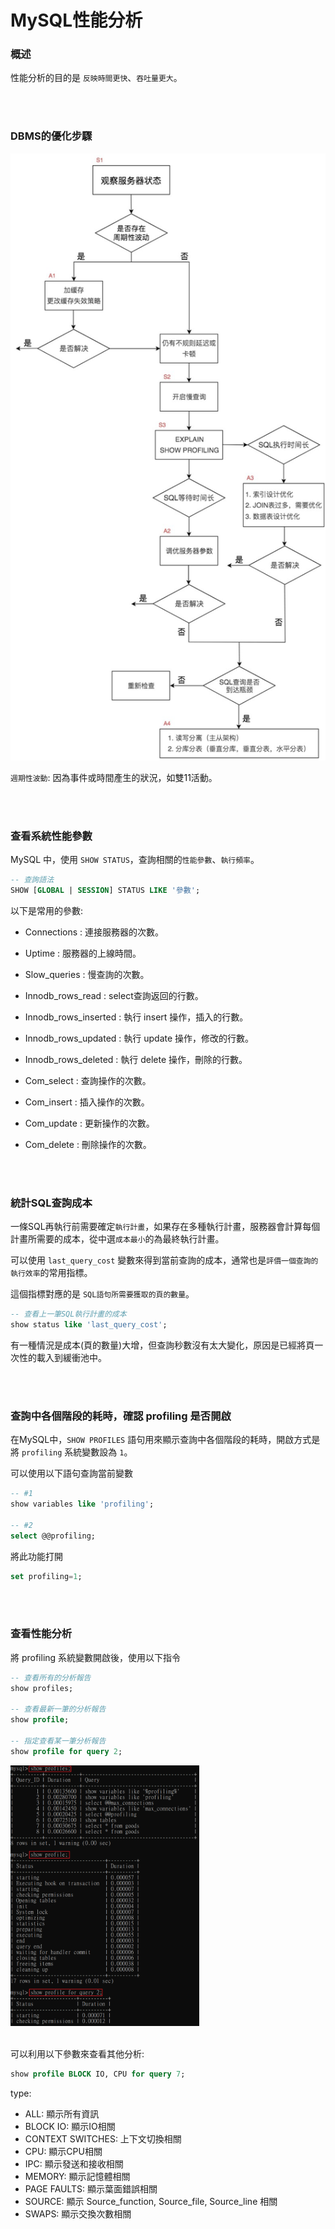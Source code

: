 # MySQL性能分析

### 概述
性能分析的目的是 `反映時間更快`、`吞吐量更大`。

<br/>

<br/>

### DBMS的優化步驟

<img src='../../_image/Snipaste_2023-12-05_20-52-52.png'>

<br/>

`週期性波動`: 因為事件或時間產生的狀況，如雙11活動。

<br/>

<br/>

### 查看系統性能參數

MySQL 中，使用 `SHOW STATUS`，查詢相關的`性能參數`、`執行頻率`。

```sql
-- 查詢語法
SHOW [GLOBAL | SESSION] STATUS LIKE '參數';
```

以下是常用的參數:

* Connections : 連接服務器的次數。

* Uptime : 服務器的上線時間。
* Slow_queries : 慢查詢的次數。
* Innodb_rows_read : select查詢返回的行數。
* Innodb_rows_inserted : 執行 insert 操作，插入的行數。
* Innodb_rows_updated : 執行 update 操作，修改的行數。
* Innodb_rows_deleted : 執行 delete 操作，刪除的行數。
* Com_select : 查詢操作的次數。
* Com_insert : 插入操作的次數。
* Com_update : 更新操作的次數。
* Com_delete : 刪除操作的次數。

<br/>

<br/>

### 統計SQL查詢成本

一條SQL再執行前需要確定`執行計畫`，如果存在多種執行計畫，服務器會計算每個計畫所需要的成本，從中選`成本最小`的為最終執行計畫。

可以使用 `last_query_cost` 變數來得到當前查詢的成本，通常也是`評價一個查詢的執行效率`的常用指標。

這個指標對應的是 `SQL語句所需要獲取的頁的數量`。

```sql
-- 查看上一筆SQL執行計畫的成本
show status like 'last_query_cost';
```

有一種情況是成本(頁的數量)大增，但查詢秒數沒有太大變化，原因是已經將頁一次性的載入到緩衝池中。

<br/>

<br/>

### 查詢中各個階段的耗時，確認 profiling 是否開啟

在MySQL中，`SHOW PROFILES` 語句用來顯示查詢中各個階段的耗時，開啟方式是將 `profiling` 系統變數設為 `1`。

可以使用以下語句查詢當前變數
```sql
-- #1
show variables like 'profiling';

-- #2
select @@profiling;
```

將此功能打開
```sql
set profiling=1;
```

<br/>

<br/>

### 查看性能分析

將 profiling 系統變數開啟後，使用以下指令

```sql
-- 查看所有的分析報告
show profiles;

-- 查看最新一筆的分析報告
show profile;

-- 指定查看某一筆分析報告
show profile for query 2;
```

<img width='60%' src='../../_image/Snipaste_2023-11-23_01-31-30.png'>


<br/>

<br/>

可以利用以下參數來查看其他分析:

```sql
show profile BLOCK IO, CPU for query 7;
```

type:
* ALL: 顯示所有資訊
* BLOCK IO: 顯示IO相關
* CONTEXT SWITCHES: 上下文切換相關
* CPU: 顯示CPU相關
* IPC: 顯示發送和接收相關
* MEMORY: 顯示記憶體相關
* PAGE FAULTS: 顯示葉面錯誤相關
* SOURCE: 顯示 Source_function, Source_file, Source_line 相關
* SWAPS: 顯示交換次數相關